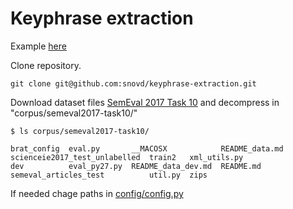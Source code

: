 # Keyphrase extraction

Example [here](https://github.com/snovd/keyphrase-extraction/blob/master/Keyphrase_extraction.ipynb)

Clone repository.

```
git clone git@github.com:snovd/keyphrase-extraction.git
```

Download dataset files [SemEval 2017 Task 10](https://scienceie.github.io/resources.html) and decompress in "corpus/semeval2017-task10/"

```
$ ls corpus/semeval2017-task10/

brat_config  eval.py       __MACOSX            README_data.md  scienceie2017_test_unlabelled  train2   xml_utils.py
dev          eval_py27.py  README_data_dev.md  README.md       semeval_articles_test          util.py  zips
```

If needed chage paths in [config/config.py](https://github.com/snovd/keyphrase-extraction/blob/master/config/config.py) 

